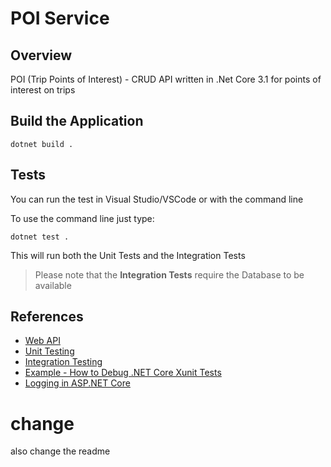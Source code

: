 
# POI Service

## Overview

POI (Trip Points of Interest) - CRUD API written in .Net Core 3.1 for points of interest on trips

## Build the Application

```shell
dotnet build .
```

## Tests

You can run the test in Visual Studio/VSCode or with the command line

To use the command line just type:

```shell
dotnet test .
```

This will run both the Unit Tests and the Integration Tests

> Please note that the __Integration Tests__ require the Database to be available

## References

* [Web API](https://docs.microsoft.com/en-us/aspnet/core/tutorials/first-web-api)
* [Unit Testing](https://docs.microsoft.com/en-us/dotnet/core/testing/unit-testing-with-dotnet-test)
* [Integration Testing](https://docs.microsoft.com/en-us/aspnet/core/test/integration-tests)
* [Example - How to Debug .NET Core Xunit Tests](https://github.com/dotnet/samples/tree/master/core/getting-started/unit-testing-using-dotnet-test/)
* [Logging in ASP.NET Core](https://docs.microsoft.com/en-us/aspnet/core/fundamentals/logging)

# change

also change the readme
